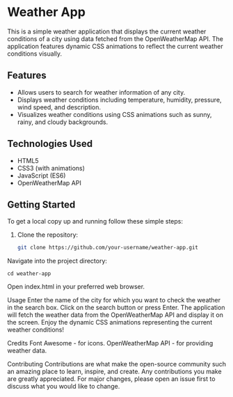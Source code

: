 # Weather App

This is a simple weather application that displays the current weather conditions of a city using data fetched from the OpenWeatherMap API. The application features dynamic CSS animations to reflect the current weather conditions visually.

## Features

- Allows users to search for weather information of any city.
- Displays weather conditions including temperature, humidity, pressure, wind speed, and description.
- Visualizes weather conditions using CSS animations such as sunny, rainy, and cloudy backgrounds.

## Technologies Used

- HTML5
- CSS3 (with animations)
- JavaScript (ES6)
- OpenWeatherMap API

## Getting Started

To get a local copy up and running follow these simple steps:

1. Clone the repository:

   ```sh
   git clone https://github.com/your-username/weather-app.git

Navigate into the project directory:

``cd weather-app``

Open index.html in your preferred web browser.


Usage
Enter the name of the city for which you want to check the weather in the search box.
Click on the search button or press Enter.
The application will fetch the weather data from the OpenWeatherMap API and display it on the screen.
Enjoy the dynamic CSS animations representing the current weather conditions!


Credits
Font Awesome - for icons.
OpenWeatherMap API - for providing weather data.


Contributing
Contributions are what make the open-source community such an amazing place to learn, inspire, and create. Any contributions you make are greatly appreciated. For major changes, please open an issue first to discuss what you would like to change.

